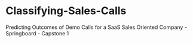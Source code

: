 # Classifying-Sales-Calls
Predicting Outcomes of Demo Calls for a SaaS Sales Oriented Company - Springboard - Capstone 1
